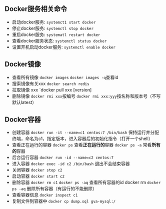 ## Docker服务相关命令
- 启动docker服务:
`systemct1 start docker`
- 停止docker服务:
`systemctl stop docker`
- 重启docker服务:
`systematl restart docker`
- 查看docker服务状态:
`systemctl status docker`
- 设置开机启动docker服务:
`systemctl enable docker`
## Docker镜像
- 查看所有镜像
`docker images`
`docker images -q`查看id
- 搜索镜像有关xxx
`docker search redis`
- 拉取镜像 xxx
`docker pull xxx [version]
- 删除镜像
`docker rmi xxx`按编号
`docker rmi xxx:yyy`按名称和版本号（不写默认latest）
## Docker容器
- 创建容器
	`docker run -it --name=c1 centos:7 /bin/bash` 保持运行并分配终端，命名为c1，指定版本，进入容器后的初始化指令（打开一个shell）
- 查看正在运行的容器
	`docker ps`  查看**正在运行的**容器
	`docker ps -a` 常看**所有的**容器
- 后台运行容器
	`docker run -id --name=c2 centos:7`
- 进入容器
	`docker exec -id c2 /bin/bash`
	退出不会结束容器
- 关闭容器
	`docker stop c2`
- 启动容器
	`docker start c2`
- 删除容器
	`docker rm c1`
	`docker ps -aq` 查看所有容器的id
	docker rm `docker ps -aq` 删除所有容器（有运行的不能删除）
- 查看容器信息
	`docker inspect c1`
- 复制文件到容器中
	`docker cp dump.sql gva-mysql:/`